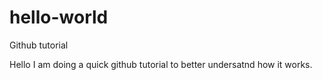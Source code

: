 # hello-world
Github tutorial 

Hello
I am doing a quick github tutorial to better undersatnd how it works.
